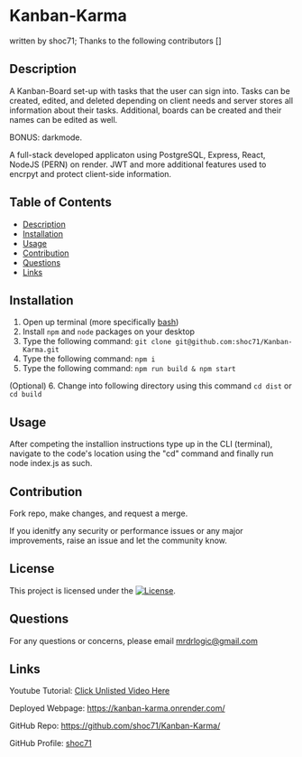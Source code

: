# Kanban-Karma
written by shoc71;
Thanks to the following contributors []

## Description
A Kanban-Board set-up with tasks that the user can sign into. Tasks can be created, edited, and deleted depending on client needs and server stores all information about their tasks. Additional, boards can be created and their names can be edited as well. 

BONUS: darkmode.

A full-stack developed applicaton using PostgreSQL, Express, React, NodeJS (PERN) on render. JWT and more additional features used to encrpyt and protect client-side information.

## Table of Contents
- [Description](#description)
- [Installation](#installation)
- [Usage](#usage)
- [Contribution](#contribution)
- [Questions](#questions)
- [Links](#links)

## Installation
1. Open up terminal (more specifically [bash](https://www.youtube.com/watch?v=3eu67g3PTdk))
2. Install ```npm``` and ```node``` packages on your desktop
3. Type the following command: ```git clone git@github.com:shoc71/Kanban-Karma.git```
4. Type the following command: ```npm i ``` 
5. Type the following command: ```npm run build & npm start ``` 

(Optional)
6. Change into following directory using this command ```cd dist``` or ```cd build```

## Usage

After competing the installion instructions type up in the CLI (terminal), navigate to the code's location using the "cd" command and finally run node index.js as such.

## Contribution

Fork repo, make changes, and request a merge.

If you idenitfy any security or performance issues or any major improvements, raise an issue and let the community know.

## License
This project is licensed under the [![License](https://opensource.org/licenses/Apache-2.0)](https://opensource.org/licenses/Apache-2.0).

## Questions
For any questions or concerns, please email mrdrlogic@gmail.com

## Links
Youtube Tutorial: [Click Unlisted Video Here](#)

Deployed Webpage: https://kanban-karma.onrender.com/

GitHub Repo: https://github.com/shoc71/Kanban-Karma/

GitHub Profile: [shoc71](https://github.com/shoc71)


